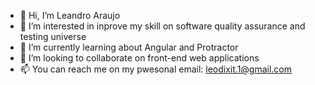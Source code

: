 - 👋 Hi, I’m Leandro Araujo
- 👀 I’m interested in inprove my skill on software quality assurance and testing universe
- 🌱 I’m currently learning about Angular and Protractor
- 💞️ I’m looking to collaborate on front-end web applications
- 📫 You can reach me on my pwesonal email: leodixit.1@gmail.com

<!---
leodixit/leodixit is a ✨ special ✨ repository because its `README.md` (this file) appears on your GitHub profile.
You can click the Preview link to take a look at your changes.
--->
